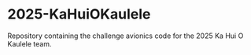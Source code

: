 # 2025-KaHuiOKaulele
Repository containing the challenge avionics code for the 2025 Ka Hui O Kaulele team. 
